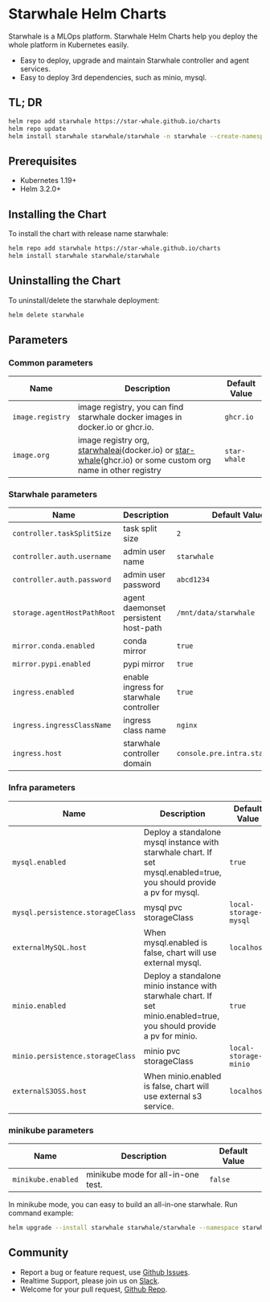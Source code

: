 # Starwhale Helm Charts

Starwhale is a MLOps platform. Starwhale Helm Charts help you deploy the whole platform in Kubernetes easily.

 - Easy to deploy, upgrade and maintain Starwhale controller and agent services.
 - Easy to deploy 3rd dependencies, such as minio, mysql.

## TL; DR

```bash
helm repo add starwhale https://star-whale.github.io/charts
helm repo update
helm install starwhale starwhale/starwhale -n starwhale --create-namespace
```

## Prerequisites

- Kubernetes 1.19+
- Helm 3.2.0+

## Installing the Chart

To install the chart with release name starwhale:

```bash
helm repo add starwhale https://star-whale.github.io/charts
helm install starwhale starwhale/starwhale
```

## Uninstalling the Chart

To uninstall/delete the starwhale deployment:

```bash
helm delete starwhale
```

## Parameters

### Common parameters
| Name | Description | Default Value|
|------|-------------|--------------|
|`image.registry`| image registry, you can find starwhale docker images in docker.io or ghcr.io. | `ghcr.io` |
|`image.org` | image registry org, [starwhaleai](https://hub.docker.com/u/starwhaleai)(docker.io) or [star-whale](https://github.com/orgs/star-whale)(ghcr.io) or some custom org name in other registry | `star-whale` |


### Starwhale parameters
| Name | Description | Default Value|
|------|-------------|--------------|
|`controller.taskSplitSize`|task split size| `2` |
|`controller.auth.username`|admin user name| `starwhale` |
|`controller.auth.password`|admin user password| `abcd1234` |
|`storage.agentHostPathRoot`|agent daemonset persistent host-path| `/mnt/data/starwhale` |
|`mirror.conda.enabled`| conda mirror | `true` |
|`mirror.pypi.enabled`| pypi mirror | `true` |
|`ingress.enabled`| enable ingress for starwhale controller | `true` |
|`ingress.ingressClassName`| ingress class name | `nginx` |
|`ingress.host`| starwhale controller domain | `console.pre.intra.starwhale.ai` |

### Infra parameters
| Name | Description | Default Value|
|------|-------------|--------------|
|`mysql.enabled`|Deploy a standalone mysql instance with starwhale chart. If set mysql.enabled=true, you should provide a pv for mysql. |`true`|
|`mysql.persistence.storageClass`| mysql pvc storageClass |`local-storage-mysql`|
|`externalMySQL.host`|When mysql.enabled is false, chart will use external mysql. | `localhost` |
|`minio.enabled`|Deploy a standalone minio instance with starwhale chart. If set minio.enabled=true, you should provide a pv for minio.|`true`|
|`minio.persistence.storageClass`| minio pvc storageClass |`local-storage-minio`|
|`externalS3OSS.host`|When minio.enabled is false, chart will use external s3 service. | `localhost` |

### minikube parameters
| Name | Description | Default Value|
|------|-------------|--------------|
|`minikube.enabled`|minikube mode for all-in-one test.| `false` |

In minikube mode, you can easy to build an all-in-one starwhale. Run command example:

```bash
helm upgrade --install starwhale starwhale/starwhale --namespace starwhale --create-namespace --set minikube.enabled=true
```

## Community
- Report a bug or feature request, use [Github Issues](https://github.com/star-whale/starwhale/issues/new/choose).
- Realtime Support, please join us on [Slack](https://join.slack.com/t/starwhale/shared_invite/zt-19b6cwnyo-BxMrZYWKj2J~kly1c32oEA).
- Welcome for your pull request, [Github Repo](https://github.com/star-whale/starwhale).